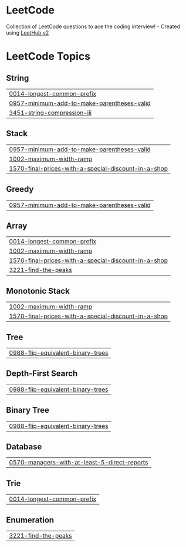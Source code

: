 # LeetCode
Collection of LeetCode questions to ace the coding interview! - Created using [LeetHub v2](https://github.com/arunbhardwaj/LeetHub-2.0)

<!---LeetCode Topics Start-->
# LeetCode Topics
## String
|  |
| ------- |
| [0014-longest-common-prefix](https://github.com/badstar1004/LeetCode/tree/master/0014-longest-common-prefix) |
| [0957-minimum-add-to-make-parentheses-valid](https://github.com/badstar1004/LeetCode/tree/master/0957-minimum-add-to-make-parentheses-valid) |
| [3451-string-compression-iii](https://github.com/badstar1004/LeetCode/tree/master/3451-string-compression-iii) |
## Stack
|  |
| ------- |
| [0957-minimum-add-to-make-parentheses-valid](https://github.com/badstar1004/LeetCode/tree/master/0957-minimum-add-to-make-parentheses-valid) |
| [1002-maximum-width-ramp](https://github.com/badstar1004/LeetCode/tree/master/1002-maximum-width-ramp) |
| [1570-final-prices-with-a-special-discount-in-a-shop](https://github.com/badstar1004/LeetCode/tree/master/1570-final-prices-with-a-special-discount-in-a-shop) |
## Greedy
|  |
| ------- |
| [0957-minimum-add-to-make-parentheses-valid](https://github.com/badstar1004/LeetCode/tree/master/0957-minimum-add-to-make-parentheses-valid) |
## Array
|  |
| ------- |
| [0014-longest-common-prefix](https://github.com/badstar1004/LeetCode/tree/master/0014-longest-common-prefix) |
| [1002-maximum-width-ramp](https://github.com/badstar1004/LeetCode/tree/master/1002-maximum-width-ramp) |
| [1570-final-prices-with-a-special-discount-in-a-shop](https://github.com/badstar1004/LeetCode/tree/master/1570-final-prices-with-a-special-discount-in-a-shop) |
| [3221-find-the-peaks](https://github.com/badstar1004/LeetCode/tree/master/3221-find-the-peaks) |
## Monotonic Stack
|  |
| ------- |
| [1002-maximum-width-ramp](https://github.com/badstar1004/LeetCode/tree/master/1002-maximum-width-ramp) |
| [1570-final-prices-with-a-special-discount-in-a-shop](https://github.com/badstar1004/LeetCode/tree/master/1570-final-prices-with-a-special-discount-in-a-shop) |
## Tree
|  |
| ------- |
| [0988-flip-equivalent-binary-trees](https://github.com/badstar1004/LeetCode/tree/master/0988-flip-equivalent-binary-trees) |
## Depth-First Search
|  |
| ------- |
| [0988-flip-equivalent-binary-trees](https://github.com/badstar1004/LeetCode/tree/master/0988-flip-equivalent-binary-trees) |
## Binary Tree
|  |
| ------- |
| [0988-flip-equivalent-binary-trees](https://github.com/badstar1004/LeetCode/tree/master/0988-flip-equivalent-binary-trees) |
## Database
|  |
| ------- |
| [0570-managers-with-at-least-5-direct-reports](https://github.com/badstar1004/LeetCode/tree/master/0570-managers-with-at-least-5-direct-reports) |
## Trie
|  |
| ------- |
| [0014-longest-common-prefix](https://github.com/badstar1004/LeetCode/tree/master/0014-longest-common-prefix) |
## Enumeration
|  |
| ------- |
| [3221-find-the-peaks](https://github.com/badstar1004/LeetCode/tree/master/3221-find-the-peaks) |
<!---LeetCode Topics End-->